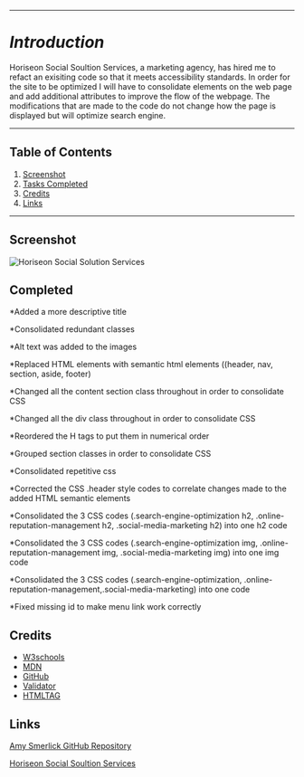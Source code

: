 <HoriseonSocialSolutionServices>

***
# ***Introduction***
Horiseon Social Soultion Services, a marketing agency, has hired me to refact an exisiting code so that it meets accessibility standards. In order for the site to be optimized I will have to consolidate elements on the web page and add additional attributes to improve the flow of the webpage. The modifications that are made to the code do not change how the page is displayed but will optimize search engine. 
***
## Table of Contents
1. [Screenshot](##Screenshot)
2. [Tasks Completed](##Completed)
3. [Credits](##Credits)
4. [Links](##Links)
***

## Screenshot
![Horiseon Social Solution Services](https://user-images.githubusercontent.com/77814900/110166202-053ddd80-7dc2-11eb-8695-d30d17022879.png)

## Completed

*Added a more descriptive title

*Consolidated redundant classes

*Alt text was added to the images

*Replaced HTML elements with semantic html elements ((header, nav, section, aside, footer)

*Changed all the content section class throughout in order to consolidate CSS

*Changed all the div class throughout in order to consolidate CSS

*Reordered the H tags to put them in numerical order

*Grouped section classes in order to consolidate CSS

*Consolidated repetitive css 

*Corrected the CSS .header style codes to correlate changes made to the added HTML semantic elements 

*Consolidated the 3 CSS codes (.search-engine-optimization h2, .online-reputation-management h2, .social-media-marketing h2) into one h2 code

*Consolidated the 3 CSS codes (.search-engine-optimization img, .online-reputation-management img, .social-media-marketing img) into one img code

*Consolidated the 3 CSS codes (.search-engine-optimization, .online-reputation-management,.social-media-marketing) into one code

*Fixed missing id to make menu link work correctly


## Credits
- [W3schools](https://www.w3schools.com/)
- [MDN](https://developer.mozilla.org/en-US/docs/Web/CSS/CSS_Selectors)
- [GitHub](https://coding-boot-camp.github.io/full-stack/github/professional-readme-guide)
- [Validator](https://validator.w3.org/)
- [HTMLTAG](https://medium.com/@zac_heisey/7-alternatives-to-the-div-html-tag-7c888c7b5036)


## Links
[Amy Smerlick GitHub Repository](https://amysmerlick.github.io/Horiseon/)

[Horiseon Social Soultion Services](http://127.0.0.1:5501/Horiseon/index.html)


